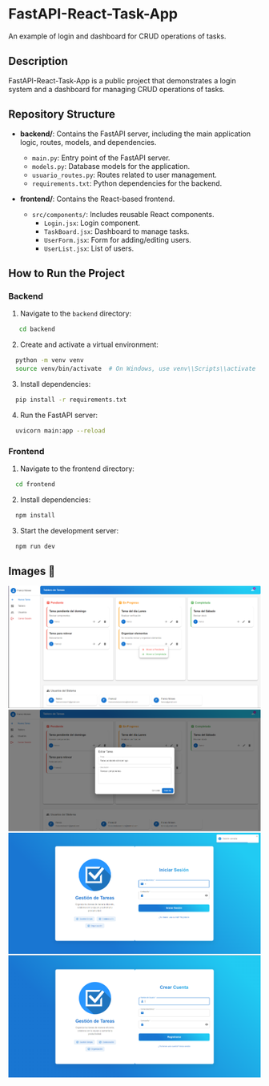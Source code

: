 # FastAPI-React-Task-App
An example of login and dashboard for CRUD operations of tasks.

## Description
FastAPI-React-Task-App is a public project that demonstrates a login system and a dashboard for managing CRUD operations of tasks.

## Repository Structure
- **backend/**: Contains the FastAPI server, including the main application logic, routes, models, and dependencies.
  - `main.py`: Entry point of the FastAPI server.
  - `models.py`: Database models for the application.
  - `usuario_routes.py`: Routes related to user management.
  - `requirements.txt`: Python dependencies for the backend.

- **frontend/**: Contains the React-based frontend.
  - `src/components/`: Includes reusable React components.
    - `Login.jsx`: Login component.
    - `TaskBoard.jsx`: Dashboard to manage tasks.
    - `UserForm.jsx`: Form for adding/editing users.
    - `UserList.jsx`: List of users.

## How to Run the Project
### Backend
1. Navigate to the `backend` directory:
```bash
   cd backend
```
2. Create and activate a virtual environment:
```bash
  python -m venv venv
  source venv/bin/activate  # On Windows, use venv\\Scripts\\activate
```
3. Install dependencies:
```bash
  pip install -r requirements.txt
```
4. Run the FastAPI server:
```bash
  uvicorn main:app --reload
```
### Frontend
1. Navigate to the frontend directory:
```bash
  cd frontend
```
2. Install dependencies:
```bash
  npm install
```
3. Start the development server:
```bash
  npm run dev
```

## Images 📸
![capture](images2/0.png)
![capture](images2/1.png)
![capture](images2/2.png)
![capture](images2/3.png) 
